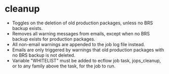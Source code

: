# cleanup
* Toggles on the deletion of old production packages, unless no BRS backup exists.
* Removes all warning messages from emails, except when no BRS backup exists for production packages.
* All non-email warnings are appended to the job log file instead.
* Emails are only triggered by warnings that old production packages with no BRS backup is not deleted.
* Variable "WHITELIST" must be added to ecflow job task, jops_cleanup, or to any family above the task, for the job to run.


